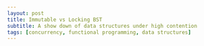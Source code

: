 ```yaml
---
layout: post
title: Immutable vs Locking BST
subtitle: A show down of data structures under high contention
tags: [concurrency, functional programming, data structures]
---
```


